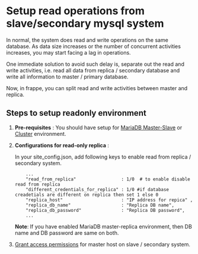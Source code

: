 
# Setup read operations from slave/secondary mysql system

In normal, the system does read and write operations on the same database. As data size increases or the number of concurrent activities increases, you may start facing a lag in operations.

One immediate solution to avoid such delay is, separate out the read and write activities, i.e. read all data from replica / secondary database and write all information to master / primary database.

Now, in frappe, you can split read and write activities between master and replica.

## Steps to setup readonly environment

1. **Pre-requisites** :
	You should have setup for [MariaDB Master-Slave](https://mariadb.com/kb/en/library/setting-up-replication/) or [Cluster](https://mariadb.com/kb/en/library/getting-started-with-mariadb-galera-cluster/) environment.

2. **Configurations for read-only replica** :

	In your site_config.json, add following keys to enable read from replica / secondary system.

	```
		...
		"read_from_replica"                 : 1/0  # to enable disable read from replica
		"different_credentials_for_replica" : 1/0 #if database creadetials are different on replica then set 1 else 0
		"replica_host"                      : "IP address for repica" ,
		"replica_db_name"                   : "Replica DB name",
		"replica_db_password"               : "Replica DB password",
		...
	```

	**Note**: If you have enabled MariaDB master-replica environment, then DB name and DB password are same on both.

3. [Grant access permissions](https://dev.mysql.com/doc/refman/8.0/en/grant.html) for master host on slave / secondary system.


